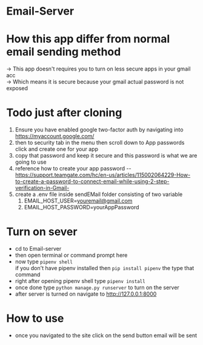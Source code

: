 # Email-Server

# How this app differ from normal email sending method 

-> This app doesn't requires you to turn on less secure apps in your gmail acc\
-> Which means it is secure because your gmail actual password is not exposed


# Todo just after cloning
1) Ensure you have enabled google two-factor auth by navigating into https://myaccount.google.com/
2) then to security tab in the menu then scroll down to App passwords click and create one for your app
3) copy that password and keep it secure and this password is what we are going to use
4) reference how to create your app password -- https://support.teamgate.com/hc/en-us/articles/115002064229-How-to-create-a-password-to-connect-email-while-using-2-step-verification-in-Gmail-  
5) create a .env file inside sendEMail folder
    consisting of two variable
    1) EMAIL_HOST_USER=youremail@gmail.com
    2) EMAIL_HOST_PASSWORD=yourAppPassword

# Turn on sever
* cd to Email-server
* then open terminal or command prompt here
* now type `pipenv shell`<br/> if you don't have pipenv installed then `pip install pipenv` the type that command
* right after opening pipenv shell type `pipenv install`
* once done type ` python manage.py runserver ` to turn on the server
* after server is turned on navigate to http://127.0.0.1:8000

# How to use
* once you navigated to the site click on the send button email will be sent


